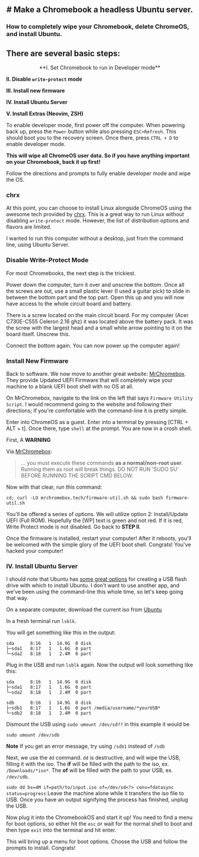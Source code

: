
<h2 style='text-align: center'># Make a Chromebook a headless Ubuntu server. </h2>

### How to completely wipe your Chromebook, delete ChromeOS, and install Ubuntu.

## There are several basic steps:

<p style='text-align: center'> **I. Set Chromebook to run in Developer mode**

**II. Disable `write-protect` mode**

**III. Install new firmware**

**IV. Install Ubuntu Server**

**V. Install Extras (Neovim, ZSH)**</p>


To enable developer mode, first power off the computer. When powering back up, press the `Power` button while also pressing `ESC+Refresh`. This should boot you to the recovery screen. Once there, press `CTRL + D` to enable developer mode.


**This will wipe all ChromeOS user data. So if you have anything important on your Chromebook, back it up first!**


Follow the directions and prompts to fully enable developer mode and wipe the OS.

### chrx

At this point, you can choose to install Linux alongside ChromeOS using the awesome tech provided by [chrx](https://www.chrx.org). This is a great way to run Linux without disabling `write-protect` mode. However, the list of distribution options and flavors are limited.

I wanted to run this computer without a desktop, just from the command line, using Ubuntu Server.

### Disable Write-Protect Mode

For most Chromebooks, the next step is the trickiest.

Power down the computer, turn it over and unscrew the bottom. Once all the screws are out, use a small plastic lever (I used a guitar pick) to slide in between the bottom part and the top part. Open this up and you will now have access to the whole circuit board and battery.

There is a screw located on the main circuit board. For my computer (Acer C730E-C555 Celeron 2.16 ghz) it was located above the battery pack. It was the screw with the largest head and a small white arrow pointing to it on the board itself. Unscrew this.

Connect the bottom again. You can now power up the computer again!

### Install New Firmware

Back to software. We now move to another great website: [MrChromebox](https://www.MrChromebox.tech).
They provide Updated UEFI Firmware that will completely wipe your machine to a blank UEFI boot shell
with no OS at all.

On MrChromebox, navigate to the link on the left that says `Firmware Utility Script`. I would
recommend going to the website and following their directions; if you're comfortable with the command-line it is pretty simple.

Enter into ChromeOS as a guest. Enter into a terminal by pressing [CTRL + ALT + t]. Once there, type
`shell` at the prompt. You are now in a crosh shell.

First, A **WARNING**

Via [MrChromebox](https://www.MrChromebox.tech):

>  ... you must execute these commands **as a normal/non-root user**. Running them as root will break
things. DO NOT RUN 'SUDO SU' BEFORE RUNNING THE SCRIPT CMD BELOW.

Now with that clear, run this command:


`cd; curl -LO mrchromebox.tech/firmware-util.sh && sudo bash firmware-util.sh`


You'll be offered a series of options. We will utilize option 2: Install/Update UEFI (Full ROM).
Hopefully the [WP] text is green and not red. If it is red, Write Protect mode is not disabled. Go
back to **STEP II**.

Once the firmware is installed, restart your computer! After it reboots, you'll be welcomed with the
simple glory of the UEFI boot shell. Congrats! You've hacked your computer!




### IV. Install Ubuntu Server

I should note that Ubuntu has [some great options](https://ubuntu.com/tutorials/create-a-usb-stick-on-ubuntu#1-overview) for creating a USB flash drive with which to install Ubuntu. I don't want to use another app, and we've been using the command-line this whole time, so let's keep going that way.

On a separate computer, download the current iso from [Ubuntu](https://ubuntu.com/download/server)

In a fresh terminal run `lsblk`.

You will get something like this in the output:

```
sda      8:16   1  14.9G  0 disk
├─sda1   8:17   1   1.6G  0 part
└─sda2   8:18   1   2.4M  0 part
```

Plug in the USB and run `lsblk` again. Now the output will look something like this:


```
sda      8:16   1  14.9G  0 disk
├─sda1   8:17   1   1.6G  0 part
└─sda2   8:18   1   2.4M  0 part

sdb      8:16   1  14.9G  0 disk
├─sdb1   8:17   1   1.6G  0 part /media/username/*yourUSB*
└─sdb2   8:18   1   2.4M  0 part
```


Dismount the USB using `sudo umount /dev/sd??` in this example it would be

`sudo umount /dev/sdb`

**Note** If you get an error message, try using `/sdb1` instead of `/sdb`

Next, we use the `dd` command. `dd` is destructive, and will wipe the USB, filling it with the iso.
The **if** will be filled with the path to the iso, ex. `/Downloads/*iso*`. The **of** will be filled with the path to your USB, ex. `/dev/sdb`.

`
sudo dd bs=4M if=path/to/input.iso of=/dev/sd<?> conv=fdatasync  status=progress
`
Leave the machine alone while it transfers the iso file to USB. Once you have an output signifying
the process has finished, unplug the USB.

Now plug it into the ChromebookOS and start it up! You need to find a menu for boot options, so
either hit the `esc` or wait for the normal shell to boot and then type `exit` into the terminal and
hit enter.

This will bring up a menu for boot options. Choose the USB and follow the prompts to install.
Congrats!

